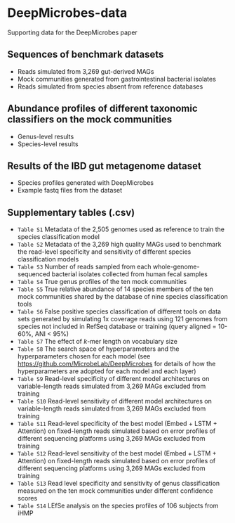 # DeepMicrobes-data
Supporting data for the DeepMicrobes paper

## Sequences of benchmark datasets
* Reads simulated from 3,269 gut-derived MAGs
* Mock communities generated from gastrointestinal bacterial isolates
* Reads simulated from species absent from reference databases

## Abundance profiles of different taxonomic classifiers on the mock communities
* Genus-level results
* Species-level results

## Results of the IBD gut metagenome dataset
* Species profiles generated with DeepMicrobes
* Example fastq files from the dataset

## Supplementary tables (.csv)

* `Table S1` Metadata of the 2,505 genomes used as reference to train the species classification model		
* `Table S2` Metadata of the 3,269 high quality MAGs used to benchmark the read-level specificity and sensitivity of different species classification models	
* `Table S3` Number of reads sampled from each whole-genome-sequenced bacterial isolates collected from human fecal samples
* `Table S4` True genus profiles of the ten mock communities
* `Table S5` True relative abundance of  14 species members of the ten mock communities shared by the database of nine species classification tools
* `Table S6` False positive species classification of different tools on data sets generated by simulating 1x coverage reads using 121 genomes from species not included in RefSeq database or training (query aligned = 10-60%, ANI < 95%)
* `Table S7` The effect of <i>k</i>-mer length on vocabulary size
* `Table S8` The search space of hyperparameters and the hyperparameters chosen for each model (see https://github.com/MicrobeLab/DeepMicrobes for details of how the hyperparameters are adopted for each model and each layer)
* `Table S9` Read-level specificity of different model architectures on variable-length reads simulated from 3,269 MAGs excluded from training
* `Table S10` Read-level sensitivity of different model architectures on variable-length reads simulated from 3,269 MAGs excluded from training
* `Table S11` Read-level specificity of the best model (Embed + LSTM + Attention) on fixed-length reads simulated based on error profiles of different sequencing platforms using 3,269 MAGs excluded from training	
* `Table S12` Read-level sensitivity of the best model (Embed + LSTM + Attention) on fixed-length reads simulated based on error profiles of different sequencing platforms using 3,269 MAGs excluded from training
* `Table S13` Read level specificity and sensitivity of genus classification measured on the ten mock communities under different confidence scores
* `Table S14` LEfSe analysis on the species profiles of 106 subjects from iHMP
			
